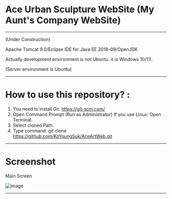 # Ace Urban Sculpture WebSite (My Aunt's Company WebSite) 

------------------------------------------------------------------------------------------------------------------------------------------
(Under Construction)

Apache Tomcat 9.0/Eclipse IDE for Java EE 2018-09/OpenJDK 

Actually development environment is not Ubuntu. it is Windows 10/11!.

(Server environment is Ubuntu)

--------------------------------------------------------------------------------------------------------------------------------------------

# How to use this repository? :

  1. You need to install Git. https://git-scm.com/
  2. Open Command Prompt (Run as Administrator)
     If you use Linux: Open Terminal. 
  4. Select cloned Path. 
  5. Type command: git clone https://github.com/KoYoungSuk/AceArtWeb.git
  
 ----------------------------------------------------------------------------------------------------------------------------------------
 # Screenshot
 
 Main Screen 
 
![image](https://github.com/KoYoungSuk/AceArtWeb/assets/58511486/c7ed53a7-0eae-4331-85ca-21fcf6b2ddc9)




 ------------------------------------------------------------------------------------------------------------------------------------------

